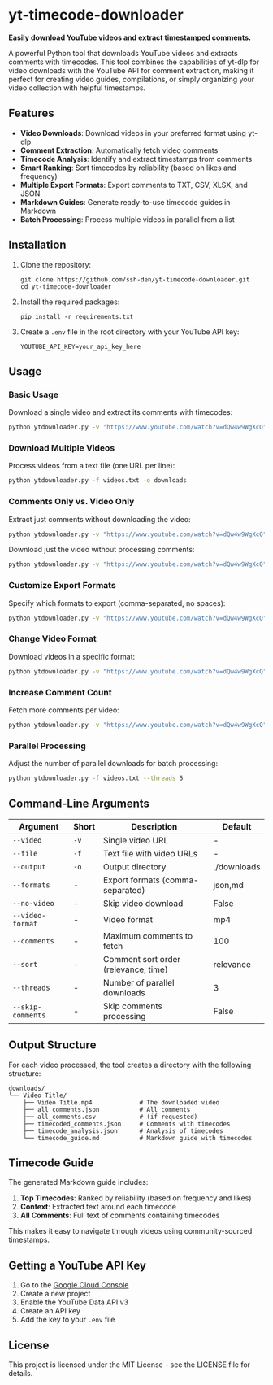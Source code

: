 # yt-timecode-downloader

**Easily download YouTube videos and extract timestamped comments.**

A powerful Python tool that downloads YouTube videos and extracts comments with timecodes. This tool combines the capabilities of yt-dlp for video downloads with the YouTube API for comment extraction, making it perfect for creating video guides, compilations, or simply organizing your video collection with helpful timestamps.

## Features

- **Video Downloads**: Download videos in your preferred format using yt-dlp
- **Comment Extraction**: Automatically fetch video comments
- **Timecode Analysis**: Identify and extract timestamps from comments
- **Smart Ranking**: Sort timecodes by reliability (based on likes and frequency)
- **Multiple Export Formats**: Export comments to TXT, CSV, XLSX, and JSON
- **Markdown Guides**: Generate ready-to-use timecode guides in Markdown
- **Batch Processing**: Process multiple videos in parallel from a list

## Installation

1. Clone the repository:
   ```
   git clone https://github.com/ssh-den/yt-timecode-downloader.git
   cd yt-timecode-downloader
   ```

2. Install the required packages:
   ```
   pip install -r requirements.txt
   ```

3. Create a `.env` file in the root directory with your YouTube API key:
   ```
   YOUTUBE_API_KEY=your_api_key_here
   ```

## Usage

### Basic Usage

Download a single video and extract its comments with timecodes:

```bash
python ytdownloader.py -v "https://www.youtube.com/watch?v=dQw4w9WgXcQ"
```

### Download Multiple Videos

Process videos from a text file (one URL per line):

```bash
python ytdownloader.py -f videos.txt -o downloads
```

### Comments Only vs. Video Only

Extract just comments without downloading the video:

```bash
python ytdownloader.py -v "https://www.youtube.com/watch?v=dQw4w9WgXcQ" --no-video
```

Download just the video without processing comments:

```bash
python ytdownloader.py -v "https://www.youtube.com/watch?v=dQw4w9WgXcQ" --skip-comments
```

### Customize Export Formats

Specify which formats to export (comma-separated, no spaces):

```bash
python ytdownloader.py -v "https://www.youtube.com/watch?v=dQw4w9WgXcQ" --formats json,csv,md
```

### Change Video Format

Download videos in a specific format:

```bash
python ytdownloader.py -v "https://www.youtube.com/watch?v=dQw4w9WgXcQ" --video-format webm
```

### Increase Comment Count

Fetch more comments per video:

```bash
python ytdownloader.py -v "https://www.youtube.com/watch?v=dQw4w9WgXcQ" --comments 200
```

### Parallel Processing

Adjust the number of parallel downloads for batch processing:

```bash
python ytdownloader.py -f videos.txt --threads 5
```

## Command-Line Arguments

| Argument | Short | Description | Default |
|----------|-------|-------------|---------|
| `--video` | `-v` | Single video URL | - |
| `--file` | `-f` | Text file with video URLs | - |
| `--output` | `-o` | Output directory | ./downloads |
| `--formats` | - | Export formats (comma-separated) | json,md |
| `--no-video` | - | Skip video download | False |
| `--video-format` | - | Video format | mp4 |
| `--comments` | - | Maximum comments to fetch | 100 |
| `--sort` | - | Comment sort order (relevance, time) | relevance |
| `--threads` | - | Number of parallel downloads | 3 |
| `--skip-comments` | - | Skip comments processing | False |# YouTube Downloader with Timecode Extraction |

## Output Structure

For each video processed, the tool creates a directory with the following structure:

```
downloads/
└── Video Title/
    ├── Video Title.mp4             # The downloaded video
    ├── all_comments.json           # All comments
    ├── all_comments.csv            # (if requested)
    ├── timecoded_comments.json     # Comments with timecodes
    ├── timecode_analysis.json      # Analysis of timecodes
    └── timecode_guide.md           # Markdown guide with timecodes
```

## Timecode Guide

The generated Markdown guide includes:

1. **Top Timecodes**: Ranked by reliability (based on frequency and likes)
2. **Context**: Extracted text around each timecode
3. **All Comments**: Full text of comments containing timecodes

This makes it easy to navigate through videos using community-sourced timestamps.

## Getting a YouTube API Key

1. Go to the [Google Cloud Console](https://console.cloud.google.com/)
2. Create a new project
3. Enable the YouTube Data API v3
4. Create an API key
5. Add the key to your `.env` file

## License

This project is licensed under the MIT License - see the LICENSE file for details.
